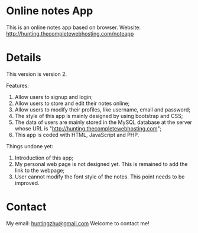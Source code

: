 # Online notes App
This is an online notes app based on browser.
Website: http://hunting.thecompletewebhosting.com/noteapp


# Details
This version is version 2.

Features:

1. Allow users to signup and login;
2. Allow users to store and edit their notes online;
3. Allow users to modify their profiles, like username, email and password;
4. The style of this app is mainly designed by using bootstrap and CSS;
5. The data of users are mainly stored in the MySQL database at the server whose URL is "http://hunting.thecompletewebhosting.com";
6. This app is coded with HTML, JavaScript and PHP.

Things undone yet:

1. Introduction of this app;
2. My personal web page is not designed yet. This is remained to add the link to the webpage;
3. User cannot modify the font style of the notes. This point needs to be improved.

# Contact
My email: huntingzhu@gmail.com
Welcome to contact me!
